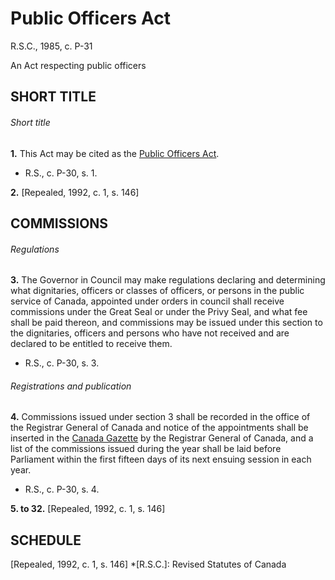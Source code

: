 # Public Officers Act

R.S.C., 1985, c. P-31

An Act respecting public officers

## SHORT TITLE

###### Short title

**1.** This Act may be cited as the [Public Officers Act](/canada/eng/acts/P/P-31.md).

  * R.S., c. P-30, s. 1.

**2.** [Repealed, 1992, c. 1, s. 146]

## COMMISSIONS

###### Regulations

**3.** The Governor in Council may make regulations declaring and determining what dignitaries, officers or classes of officers, or persons in the public service of Canada, appointed under orders in council shall receive commissions under the Great Seal or under the Privy Seal, and what fee shall be paid thereon, and commissions may be issued under this section to the dignitaries, officers and persons who have not received and are declared to be entitled to receive them.

  * R.S., c. P-30, s. 3.

###### Registrations and publication

**4.** Commissions issued under section 3 shall be recorded in the office of the Registrar General of Canada and notice of the appointments shall be inserted in the [Canada Gazette](http://www.gazette.gc.ca/) by the Registrar General of Canada, and a list of the commissions issued during the year shall be laid before Parliament within the first fifteen days of its next ensuing session in each year.

  * R.S., c. P-30, s. 4.

**5\. to 32.** [Repealed, 1992, c. 1, s. 146]

## SCHEDULE

[Repealed, 1992, c. 1, s. 146]
  *[R.S.C.]: Revised Statutes of Canada
